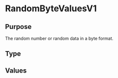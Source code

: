 # RandomByteValuesV1

## Purpose

<!-- --8<-- [start:purpose] -->
The random number or random data in a byte format.
<!-- --8<-- [end:purpose] -->

## Type

<!-- --8<-- [start:type] -->
<div class="type" markdown>


</div>
<!-- --8<-- [end:type] -->

## Values
